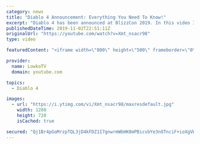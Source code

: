 ```yaml
---
category: news
title: "Diablo 4 Announcement: Everything You Need To Know!"
excerpt: "Diablo 4 has been announced at BlizzCon 2019. In this video I go over everything you need to know about this upcoming Blizzard Entertainment game."
publishedDateTime: 2019-11-02T22:51:11Z
originalUrl: "https://youtube.com/watch?v=Xmt_nsacr98"
type: video

featuredContent: "<iframe width=\"800\" height=\"500\" frameborder=\"0\" src=\"https://www.youtube.com/embed/Xmt_nsacr98\" allow=\"accelerometer; autoplay; encrypted-media; gyroscope; picture-in-picture\" allowfullscreen></iframe>"

provider:
  name: LowkoTV
  domain: youtube.com

topics:
  - Diablo 4

images:
  - url: "https://i.ytimg.com/vi/Xmt_nsacr98/maxresdefault.jpg"
    width: 1280
    height: 720
    isCached: true

secured: "Qj1Br4pGoMrzpTQL3jD4kFDZ1I7gnwrmWbHK0mPBicvbYe3nOTnciF+ioXgVW8NTXoAgif5oPWcGMOAqrvGU9ahlyB2+arorW1/aMDbSrvz6i4nfa9jp3BFgne5eXktIz3tNGR6XKJ7NVtS7A5BP7RR4irSu/yRb+/RJki9tAtV6NDcTN6UmnfKgJKagYT9nvumq6UBVxr10RS8xKc8naqptORITu0TaLv2CybKDP+aBPz5lWlEvSVATCw9q+6HUra8NQD1NaKcjJgYchJT/JNIFTAdoogcGhqI5j78N7GUZiJwHEvxmDVdSezGEZUO1O+LumN+4rP3YvR4bSYiTU1bWZdHxkjUAfVodLHmIZADqD2BGXbQNzNBJ6mTAJu91et/sSBu9kZUAocmHSv1dA7/eju/ZP8sdgCwpaBkNvlvYkAx+gcNLGZ6FPrBfsbnl;dHdxLfV/CG0TZuuEwy/aSQ=="
---
```


